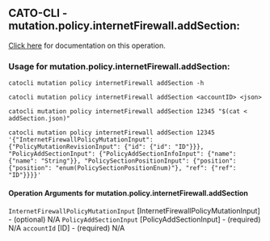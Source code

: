 
## CATO-CLI - mutation.policy.internetFirewall.addSection:
[Click here](https://api.catonetworks.com/documentation/#mutation-addSection) for documentation on this operation.

### Usage for mutation.policy.internetFirewall.addSection:

`catocli mutation policy internetFirewall addSection -h`

`catocli mutation policy internetFirewall addSection <accountID> <json>`

`catocli mutation policy internetFirewall addSection 12345 "$(cat < addSection.json)"`

`catocli mutation policy internetFirewall addSection 12345 '{"InternetFirewallPolicyMutationInput": {"PolicyMutationRevisionInput": {"id": {"id": "ID"}}}, "PolicyAddSectionInput": {"PolicyAddSectionInfoInput": {"name": {"name": "String"}}, "PolicySectionPositionInput": {"position": {"position": "enum(PolicySectionPositionEnum)"}, "ref": {"ref": "ID"}}}}'`

#### Operation Arguments for mutation.policy.internetFirewall.addSection ####
`InternetFirewallPolicyMutationInput` [InternetFirewallPolicyMutationInput] - (optional) N/A 
`PolicyAddSectionInput` [PolicyAddSectionInput] - (required) N/A 
`accountId` [ID] - (required) N/A 
